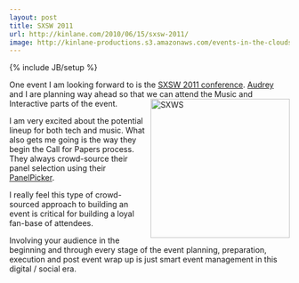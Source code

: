 ```yaml
---
layout: post
title: SXSW 2011
url: http://kinlane.com/2010/06/15/sxsw-2011/
image: http://kinlane-productions.s3.amazonaws.com/events-in-the-clouds/sxsw.jpg
---
```

{% include JB/setup %}
<p>
     One event I am looking forward to is the <a href="http://panelpicker.sxsw.com/">SXSW 2011 conference</a>. <a href="http://www.audreywatters.com">Audrey</a> and I are planning way ahead so that we can attend the Music and Interactive parts of the event.<img title="SXWS" src="http://kinlane-productions.s3.amazonaws.com/events-in-the-clouds/sxsw.jpg"  width="250&quot;" align="right" />
</p>

<p>
     I am very excited about the potential lineup for both tech and music. What also gets me going is the way they begin the Call for Papers process. They always crowd-source their panel selection using their <a href="http://panelpicker.sxsw.com/">PanelPicker</a>.
</p>

<p>
     I really feel this type of crowd-sourced approach to building an event is critical for building a loyal fan-base of attendees.
</p>

<p>
     Involving your audience in the beginning and through every stage of the event planning, preparation, execution and post event wrap up is just smart event management in this digital / social era.
</p>